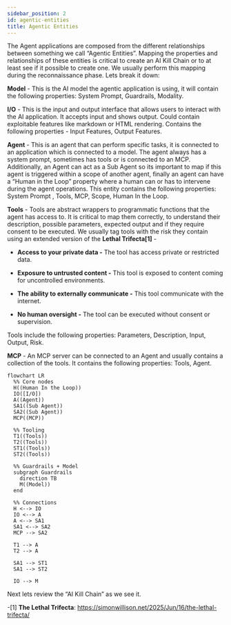 ```yaml
---
sidebar_position: 2
id: agentic-entities
title: Agentic Entities
---
```


The Agent applications are composed from the different relationships between something we call “Agentic Entities”. Mapping the properties and relationships of these entities is critical to create an AI Kill Chain or to at least see if it possible to create one. We usually perform this mapping during the reconnaissance phase. Lets break it down:

**Model** - This is the AI model the agentic application is using, it will contain the following properties: System Prompt, Guardrails, Modality. 

**I/O** - This is the input and output interface that allows users to interact with the AI application. It accepts input and shows output. Could contain exploitable features like markdown or HTML rendering. Contains the following properties - Input Features, Output Features. 

**Agent** - This is an agent that can perform specific tasks, it is connected to an application which is connected to a model. The agent always has a system prompt, sometimes has tools or is connected to an MCP. Additionally, an Agent can act as a Sub Agent so its important to map if this agent is triggered within a scope of another agent, finally an agent can have a “Human in the Loop” property where a human can or has to intervene during the agent operations. This entity contains the following properties: System Prompt , Tools, MCP, Scope, Human In the Loop.

**Tools** - Tools are abstract wrappers to programmatic functions that the agent has access to. It is critical to map them correctly, to understand their description, possible parameters, expected output and if they require consent to be executed. We usually tag tools with the risk they contain using an extended version of the **Lethal Trifecta[1]** -

* **Access to your private data -** The tool has access private or restricted data.

* **Exposure to untrusted content -** This tool is exposed to content coming for uncontrolled environments.

* **The ability to externally communicate -** This tool communicate with the internet.

* **No human oversight -** The tool can be executed without consent or supervision. 

Tools include the following properties: Parameters, Description, Input, Output, Risk.

**MCP** - An MCP server can be connected to an Agent and usually contains a collection of the tools. It contains the following properties: Tools, Agent.

```mermaid
flowchart LR
  %% Core nodes
  H((Human In the Loop))
  IO([I/O])
  A((Agent))
  SA1((Sub Agent))
  SA2((Sub Agent))
  MCP((MCP))

  %% Tooling
  T1((Tools))
  T2((Tools))
  ST1((Tools))
  ST2((Tools))

  %% Guardrails + Model
  subgraph Guardrails
    direction TB
    M((Model))
  end

  %% Connections
  H <--> IO
  IO <--> A
  A <--> SA1
  SA1 <--> SA2
  MCP --> SA2

  T1 --> A
  T2 --> A

  SA1 --> ST1
  SA1 --> ST2

  IO --> M
```

Next lets review the “AI Kill Chain” as we see it.

-[1] **The Lethal Trifecta**: https://simonwillison.net/2025/Jun/16/the-lethal-trifecta/